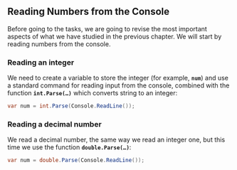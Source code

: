 ## Reading Numbers from the Console

Before going to the tasks, we are going to revise the most important aspects of what we have studied in the previous chapter. We will start by reading numbers from the console.

### Reading an integer

We need to create a variable to store the integer (for example, **`num`**) and use a standard command for reading input from the console, combined with the function **`int.Parse(…)`** which converts string to an integer:

```csharp
var num = int.Parse(Console.ReadLine());
```

### Reading a decimal number

We read a decimal number, the same way we read an integer one, but this time we use the function **`double.Parse(…)`**:

```csharp
var num = double.Parse(Console.ReadLine());
```
